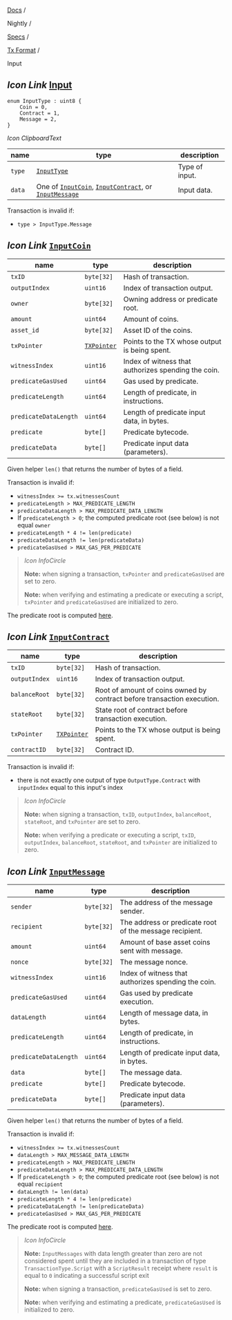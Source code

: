 [Docs](https://docs.fuel.network/) /

Nightly  /

[Specs](https://docs.fuel.network/docs/nightly/specs/) /

[Tx Format](https://docs.fuel.network/docs/nightly/specs/tx-format/) /

Input

## _Icon Link_ [Input](https://docs.fuel.network/docs/nightly/specs/tx-format/input/\#input)

```fuel_Box fuel_Box-idXKMmm-css
enum InputType : uint8 {
    Coin = 0,
    Contract = 1,
    Message = 2,
}
```

_Icon ClipboardText_

| name | type | description |
| --- | --- | --- |
| `type` | [`InputType`](https://docs.fuel.network/docs/nightly/specs/tx-format/input/#input) | Type of input. |
| `data` | One of [`InputCoin`](https://docs.fuel.network/docs/nightly/specs/tx-format/input/#inputcoin), [`InputContract`](https://docs.fuel.network/docs/nightly/specs/tx-format/input/#inputcontract), or [`InputMessage`](https://docs.fuel.network/docs/nightly/specs/tx-format/input/#inputmessage) | Input data. |

Transaction is invalid if:

- `type > InputType.Message`

## _Icon Link_ [`InputCoin`](https://docs.fuel.network/docs/nightly/specs/tx-format/input/\#inputcoin)

| name | type | description |
| --- | --- | --- |
| `txID` | `byte[32]` | Hash of transaction. |
| `outputIndex` | `uint16` | Index of transaction output. |
| `owner` | `byte[32]` | Owning address or predicate root. |
| `amount` | `uint64` | Amount of coins. |
| `asset_id` | `byte[32]` | Asset ID of the coins. |
| `txPointer` | [`TXPointer`](https://docs.fuel.network/docs/nightly/specs/tx-format/tx-pointer/) | Points to the TX whose output is being spent. |
| `witnessIndex` | `uint16` | Index of witness that authorizes spending the coin. |
| `predicateGasUsed` | `uint64` | Gas used by predicate. |
| `predicateLength` | `uint64` | Length of predicate, in instructions. |
| `predicateDataLength` | `uint64` | Length of predicate input data, in bytes. |
| `predicate` | `byte[]` | Predicate bytecode. |
| `predicateData` | `byte[]` | Predicate input data (parameters). |

Given helper `len()` that returns the number of bytes of a field.

Transaction is invalid if:

- `witnessIndex >= tx.witnessesCount`
- `predicateLength > MAX_PREDICATE_LENGTH`
- `predicateDataLength > MAX_PREDICATE_DATA_LENGTH`
- If `predicateLength > 0`; the computed predicate root (see below) is not equal `owner`
- `predicateLength * 4 != len(predicate)`
- `predicateDataLength != len(predicateData)`
- `predicateGasUsed > MAX_GAS_PER_PREDICATE`

> _Icon InfoCircle_
>
> **Note:** when signing a transaction, `txPointer` and `predicateGasUsed` are set to zero.
>
> **Note:** when verifying and estimating a predicate or executing a script, `txPointer` and `predicateGasUsed` are initialized to zero.

The predicate root is computed [here](https://docs.fuel.network/docs/nightly/specs/identifiers/predicate-id/).

## _Icon Link_ [`InputContract`](https://docs.fuel.network/docs/nightly/specs/tx-format/input/\#inputcontract)

| name | type | description |
| --- | --- | --- |
| `txID` | `byte[32]` | Hash of transaction. |
| `outputIndex` | `uint16` | Index of transaction output. |
| `balanceRoot` | `byte[32]` | Root of amount of coins owned by contract before transaction execution. |
| `stateRoot` | `byte[32]` | State root of contract before transaction execution. |
| `txPointer` | [`TXPointer`](https://docs.fuel.network/docs/nightly/specs/tx-format/tx-pointer/) | Points to the TX whose output is being spent. |
| `contractID` | `byte[32]` | Contract ID. |

Transaction is invalid if:

- there is not exactly one output of type `OutputType.Contract` with `inputIndex` equal to this input's index

> _Icon InfoCircle_
>
> **Note:** when signing a transaction, `txID`, `outputIndex`, `balanceRoot`, `stateRoot`, and `txPointer` are set to zero.
>
> **Note:** when verifying a predicate or executing a script, `txID`, `outputIndex`, `balanceRoot`, `stateRoot`, and `txPointer` are initialized to zero.

## _Icon Link_ [`InputMessage`](https://docs.fuel.network/docs/nightly/specs/tx-format/input/\#inputmessage)

| name | type | description |
| --- | --- | --- |
| `sender` | `byte[32]` | The address of the message sender. |
| `recipient` | `byte[32]` | The address or predicate root of the message recipient. |
| `amount` | `uint64` | Amount of base asset coins sent with message. |
| `nonce` | `byte[32]` | The message nonce. |
| `witnessIndex` | `uint16` | Index of witness that authorizes spending the coin. |
| `predicateGasUsed` | `uint64` | Gas used by predicate execution. |
| `dataLength` | `uint64` | Length of message data, in bytes. |
| `predicateLength` | `uint64` | Length of predicate, in instructions. |
| `predicateDataLength` | `uint64` | Length of predicate input data, in bytes. |
| `data` | `byte[]` | The message data. |
| `predicate` | `byte[]` | Predicate bytecode. |
| `predicateData` | `byte[]` | Predicate input data (parameters). |

Given helper `len()` that returns the number of bytes of a field.

Transaction is invalid if:

- `witnessIndex >= tx.witnessesCount`
- `dataLength > MAX_MESSAGE_DATA_LENGTH`
- `predicateLength > MAX_PREDICATE_LENGTH`
- `predicateDataLength > MAX_PREDICATE_DATA_LENGTH`
- If `predicateLength > 0`; the computed predicate root (see below) is not equal `recipient`
- `dataLength != len(data)`
- `predicateLength * 4 != len(predicate)`
- `predicateDataLength != len(predicateData)`
- `predicateGasUsed > MAX_GAS_PER_PREDICATE`

The predicate root is computed [here](https://docs.fuel.network/docs/nightly/specs/identifiers/predicate-id/).

> _Icon InfoCircle_
>
> **Note:** `InputMessages` with data length greater than zero are not considered spent until they are included in a transaction of type `TransactionType.Script` with a `ScriptResult` receipt where `result` is equal to `0` indicating a successful script exit
>
> **Note:** when signing a transaction, `predicateGasUsed` is set to zero.
>
> **Note:** when verifying and estimating a predicate, `predicateGasUsed` is initialized to zero.